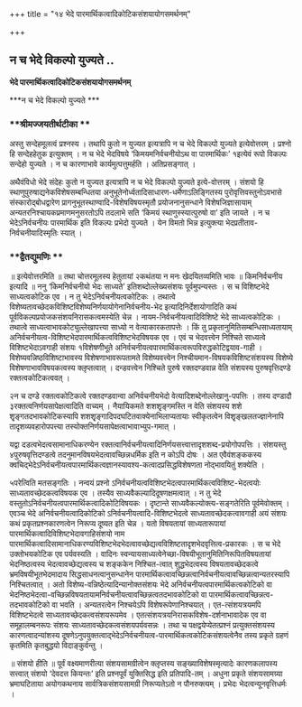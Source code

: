 +++
title = "१४ भेदे पारमार्थिकत्वादिकोटिकसंशयायोगसमर्थनम्"

+++


## न च भेदे विकल्पो युज्यते ..

**भेदे पारमार्थिकत्वादिकोटिकसंशयायोगसमर्थनम्**

***न च भेदे विकल्पो युज्यते ***

### **श्रीमज्जयतीर्थटीका **

अस्तु सन्देहमूलत्वं प्रश्नस्य । तथापि कुतो न युज्यत इत्यत्रापि न च भेदे विकल्पो युज्यते इत्येवोत्तरम् । प्रश्नो हि सन्देहहेतुक इत्युक्तम् । न च भेदे भेदविषये ‘किमयमनिर्वचनीयोऽथ वा पारमार्थिकः’ १इत्येवं रूपो विकल्पः सन्देहो युज्यते । न च कारणाभावे कार्यमुत्पत्तुमर्हति । अतिप्रसङ्गात् ।

अथैवंविधो भेदे संदेहः कुतो न युज्यत इत्यत्रापि न च भेदे विकल्पो युज्यते इत्ये-वोत्तरम् । संशयो हि स्थाणुपुरुषाद्यनेकविशेषसम्बन्धितया अनुभूतेनोर्ध्वतादिसाधारण-धर्मेणाऽलिङ्गितस्य पुरोवृत्तिवस्तुनोऽवभासे संस्कारोद्बोधद्वारेण प्रागनुभूतस्थाण्वादि-विशेषविषयस्मृतौ प्रयोजनानुसन्धाने विशेषजिज्ञासायाम् अन्यतरनिश्चायकप्रमाणमनुसरतोऽपि तदलाभे सति ‘किमयं स्थाणुस्स्यात्पुरुषो वा’ इति जायते । न च भेदेऽनिर्वचनीयः पारमार्थिक इति विकल्पः प्रभेदो युज्यते । येन विमतो भिन्न इत्युक्त्या भेदप्रतीताव-निर्वचनीयादिस्मृतिः स्यात् ।

### **द्वैतद्युमणिः **

॥ इत्येवोत्तरमिति ॥ तथा चोत्तरमूलस्य हेतुतायां २कथंतया न मनः खेदयितव्यमिति भावः ॥ किमनिर्वचनीय इत्यादि ॥ ननु ‘किमनिर्वचनीयो भेदः साध्यते’ इतिशब्दोल्लेख्यसंशयः पूर्वमुपन्यस्तः । स च विशिष्टभेदे साध्यत्वकोटिक एव । न तु भेदेऽनिर्वचनीयत्वकोटिकः । तथात्वे विशेष्यतावच्छेदकविशिष्टविशेष्यनिर्णयायोगेनानिर्वचनीय-भेद इत्यादिनिर्देशायोगादिति कथं पूर्वविकल्पप्रयोजकसंशयनिरासकत्वमस्येति चेन्न । नायम-निर्वचनीयत्वादिविशिष्टे भेदे साध्यत्वकोटिकः । तथात्वे साध्यत्वाभावकोट्युल्लेखापत्त्या साध्यो न वेत्याकारकतापत्तेः । किं तु प्रकृतानुमितिसम्बन्धिसाध्यतायाम् अनिर्वचनीयत्व-विशिष्टभेदपारमार्थिकत्वविशिष्टभेदविषयक एव । एवं च भेदवत्त्वेन निश्चिते साध्यत्वे विशिष्टभेदाऽवगाही संशयः १विशेषणीभूते अनिर्वचनीयत्वपारमार्थिकत्वरूपविरुद्धकोटिद्वयाव-गाही । विशेष्यवन्निष्ठविशिष्टाभावस्य विशेषणाभावरूपतामते विशेष्यवत्त्वेन निश्चीयमान-विषयकविशिष्टसंशयस्य विशेष्ये विशेषणाभावविषयकत्वस्य क्लृप्तत्वात् । दन्डवत्त्वेन निश्चिते पुरुषे रक्तदण्डवान्न वेति संशयस्य पुरुषवृत्तिदण्डे रक्तत्वकोटिकत्ववत् ।

२न च दण्डे रक्तत्वकोटिकत्वे रक्तदण्डवान्वा अनिर्वचनीयभेदो वेत्यादिशब्देनोल्लेखानु-पपत्तिः । तस्य दण्डादौ ३रक्तत्वनिर्णयसापेक्षत्वादिति वाच्यम् । नैयायिकमते शशशृृङ्गमस्ति न वेति संशयस्य शशे शृृङ्गतदभावकोटिकस्यापि शशशृृङ्गादिपदघटितवाक्येनाभिलाप्यतायाः स्वीकृतत्वेन विशृृङ्खलतज्ज्ञानेनापि तादृशव्यवहारोपपत्त्या तस्योक्तनिर्णयसापेक्षत्वाभावाभ्युप-गमात् ।

यद्वा दडत्वभेदत्वसामानाधिकरण्येन रक्तत्वानिर्वचनीयत्वादिनिर्णयसत्त्वात्तादृशशब्द-प्रयोगोपपत्तिः । संशयस्तु ४पुरुषवृत्तिदण्डत्वे तदनुमानविषयभेदत्वावच्छिन्नधर्मिक इति न कोऽपि दोषः । अत एवैवंशङ्ककस्य क्वचिद्भेदेऽनिर्वचनीयत्वपारमार्थिकत्वज्ञानस्यावश्य-कत्वादप्रसिद्धविशेषणता नोद्भावयितुं शक्येति ।

५परेत्विति मतसङ्गतिः । नन्वयं प्रश्नो ऽनिर्वचनीयत्वविशिष्टभेदत्वपारमार्थिकत्वविशिष्ट-भेदत्वयोः साध्यतावच्छेदकत्वविषयक एव । तस्यैव साध्यवैकल्यादिदूषणक्षमत्वात् । न तु भेदे वस्तुतोऽनिर्वचनीयत्वपारमार्थिकत्वादिकोटिविषयकः । दृष्टान्ते साध्यवैकल्योक्त्य-सङ्गतेरिति पूर्वमेवोक्तम् । एवञ्च भेदे अनिर्वचनीयत्वादिकोटिको ऽनिर्वचनीयत्वादि-विशिष्टभेदत्वे साध्यतावच्छेदकत्वावगाही अयं संशयः कथं प्रकृतप्रश्नकारणत्वेन निरूप्य दूष्यत इति चेन्न । यतो विषयतायां साध्यतारूपायां पारमार्थिकत्वादिविशिष्टभेदावगाहिसंशयो नाम पारमार्थिकत्वादिसामानाधिकरण्यविशिष्टभेदभेदत्वावच्छेद्यत्वविशिष्टतादृशभेदवृत्तित्व-प्रकारकः । स च भेदे उक्तोभयकोटिक एव पर्यवस्यति । वादिनः स्वन्यायसाध्यत्वेनेच्छा-विषयीभूतानुमितिनिरूपितविषयतायां भेदनिष्ठत्वस्य भेदत्वावच्छेद्यत्वस्य च शङ्ककेन निश्चित-त्वात् शुद्धभेदत्वस्य विषयतावच्छेदकत्वे भ्रमविषयीभूतभेदमादाय सिद्धसाधनत्वानुसन्धानेन पारमार्थिकत्वावच्छिन्नत्वानिर्वचनीयत्वावच्छिन्नत्वान्यतरस्यापि निश्चितत्वात् । अतो विशेष्य-वन्निष्ठेत्यादिन्यानोक्तसंशयः भेदे अनिर्वचनीयत्वपारमार्थिकत्वकोटिको वा भेदनिष्ठभेदत्वा-वच्छिन्नविषयतायामनिर्वचनीयत्वावच्छिन्नत्वतदभावकोटिको वा पारमार्थिकत्वावच्छिन्नत्व-तदभावकोटिको वा भवति । अन्यतरत्वेन निश्चयेऽपि विशेषरूपेणानिश्चयात् । एत-त्संशयत्रयमपि विशिष्टभेदत्वे साध्यतावच्छेदकत्वसंशयरूपमेव । एतत्संशयत्रयनिरासकविशेष-दर्शनाभावादेक एव वा समूहालम्बनरूपः संशयः साध्यतावच्छेदकत्वसंशयपर्यवसन्नः । तथा च पक्षद्वयेप्येतत्प्रश्नं प्रत्युक्तसंशयस्य कारणत्वादन्यांशस्य दूषणेऽनुपयुक्तत्वाद्भेदेऽनिर्वचनीयत्व-पारमार्थिकत्वकोटिकसंशयत्वेनैव तस्य प्रकृते ग्रहणं कृतमिति कृतबुद्धयो विदाङ्कुर्वन्तु ।

॥ संशयो हीति ॥ पूर्वं वक्ष्यमाणरीत्या संशयसामग्रीत्वेन क्लृप्तस्य सङ्ख्याविशेषस्मृत्यादेः कारणकलापस्य सत्त्वात् संशयो ‘देवदत्त कियन्तः’ इति प्रश्नपूर्वं युक्तिसिद्ध इति प्रतिपादि-तम् । अधुना प्रकृते संशयसामग्र्या भ्रमाघटिताया अयोगकथनाय सार्वत्रिकसंशयसामग्री निरूप्यतेऽतो न पौनरुक्त्यम् । प्रभेदः भेदत्वन्यूनवृत्तिधर्मः ।

